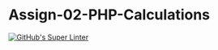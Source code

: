 # Assign-02-PHP-Calculations
[![GitHub's Super Linter](https://github.com/ICS20-Programming-Remy-S/Assign-02-PHP-Calculations/workflows/GitHub's%20Super%20Linter/badge.svg)](https://github.com/ICS20-Programming-Remy-S/Assign-02-PHP-Calculations/actions)